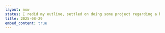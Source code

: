 ```yaml
---
layout: now
status: I redid my outline, settled on doing some project regarding a hypothetical installation of pfSense and the implmenetation of network segmentation in a small-medium business setting.
title: 2025-08-29
embed_content: true
---
```

